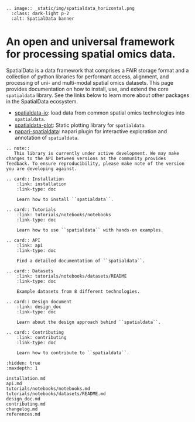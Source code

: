 ```{eval-rst}
.. image:: _static/img/spatialdata_horizontal.png
  :class: dark-light p-2
  :alt: SpatialData banner
```

# An open and universal framework for processing spatial omics data.

SpatialData is a data framework that comprises a FAIR storage format and a collection of python libraries for performant access, alignment, and processing of uni- and multi-modal spatial omics datasets. This page provides documentation on how to install, use, and extend the core `spatialdata` library. See the links below to learn more about other packages in the SpatialData ecosystem.

-   [spatialdata-io][]: load data from common spatial omics technologies into `spatialdata`.
-   [spatialdata-plot][]: Static plotting library for `spatialdata`.
-   [napari-spatialdata][]: napari plugin for interactive exploration and annotation of `spatialdata`.

```{eval-rst}
.. note::
   This library is currently under active development. We may make changes to the API between versions as the community provides feedback. To ensure reproducibility, please make note of the version you are developing against.
```

```{eval-rst}
.. card:: Installation
    :link: installation
    :link-type: doc

    Learn how to install ``spatialdata``.

.. card:: Tutorials
    :link: tutorials/notebooks/notebooks
    :link-type: doc

    Learn how to use ``spatialdata`` with hands-on examples.

.. card:: API
    :link: api
    :link-type: doc

    Find a detailed documentation of ``spatialdata``.

.. card:: Datasets
    :link: tutorials/notebooks/datasets/README
    :link-type: doc

    Example datasets from 8 different technologies.

.. card:: Design document
    :link: design_doc
    :link-type: doc

    Learn about the design approach behind ``spatialdata``.

.. card:: Contributing
    :link: contributing
    :link-type: doc

    Learn how to contribute to ``spatialdata``.

```

```{toctree}
:hidden: true
:maxdepth: 1

installation.md
api.md
tutorials/notebooks/notebooks.md
tutorials/notebooks/datasets/README.md
design_doc.md
contributing.md
changelog.md
references.md
```

<!-- Links -->

[napari-spatialdata]: https://github.com/scverse/napari-spatialdata
[spatialdata-io]: https://github.com/scverse/spatialdata-io
[spatialdata-plot]: https://github.com/scverse/spatialdata-plot
